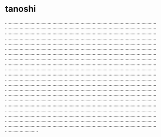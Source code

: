 # tanoshi

.......................................................................................................................................................................................................................................................................................................................................................................................................................................................................................................................................................................................................................................................................................................................................................................................................................................................................................................................................................................................................................................................................................................................................................................................................................................................................................................................................................................................................................................................................................................................................................................................................................................................................................................................................................................................................................................................................................................................................................................................................................................................................................................................................................................................................................................................................................................................................................................................................................................................................................................................................................................................................................................................................................................................................